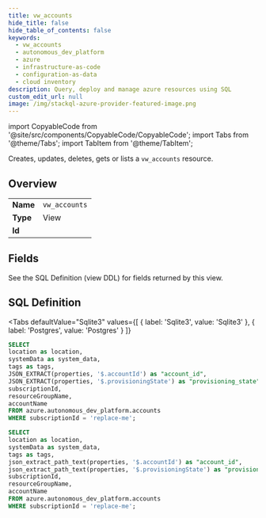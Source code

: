 ```yaml
--- 
title: vw_accounts
hide_title: false
hide_table_of_contents: false
keywords:
  - vw_accounts
  - autonomous_dev_platform
  - azure
  - infrastructure-as-code
  - configuration-as-data
  - cloud inventory
description: Query, deploy and manage azure resources using SQL
custom_edit_url: null
image: /img/stackql-azure-provider-featured-image.png
---
```


import CopyableCode from '@site/src/components/CopyableCode/CopyableCode';
import Tabs from '@theme/Tabs';
import TabItem from '@theme/TabItem';

Creates, updates, deletes, gets or lists a <code>vw_accounts</code> resource.

## Overview
<table><tbody>
<tr><td><b>Name</b></td><td><code>vw_accounts</code></td></tr>
<tr><td><b>Type</b></td><td>View</td></tr>
<tr><td><b>Id</b></td><td><CopyableCode code="azure.autonomous_dev_platform.vw_accounts" /></td></tr>
</tbody></table>

## Fields

See the SQL Definition (view DDL) for fields returned by this view.

## SQL Definition

<Tabs
defaultValue="Sqlite3"
values={[
{ label: 'Sqlite3', value: 'Sqlite3' },
{ label: 'Postgres', value: 'Postgres' }
]}
>
<TabItem value="Sqlite3">

```sql
SELECT
location as location,
systemData as system_data,
tags as tags,
JSON_EXTRACT(properties, '$.accountId') as "account_id",
JSON_EXTRACT(properties, '$.provisioningState') as "provisioning_state",
subscriptionId,
resourceGroupName,
accountName
FROM azure.autonomous_dev_platform.accounts
WHERE subscriptionId = 'replace-me';
```

</TabItem>
<TabItem value="Postgres">

```sql
SELECT
location as location,
systemData as system_data,
tags as tags,
json_extract_path_text(properties, '$.accountId') as "account_id",
json_extract_path_text(properties, '$.provisioningState') as "provisioning_state",
subscriptionId,
resourceGroupName,
accountName
FROM azure.autonomous_dev_platform.accounts
WHERE subscriptionId = 'replace-me';
```

</TabItem>
</Tabs>
